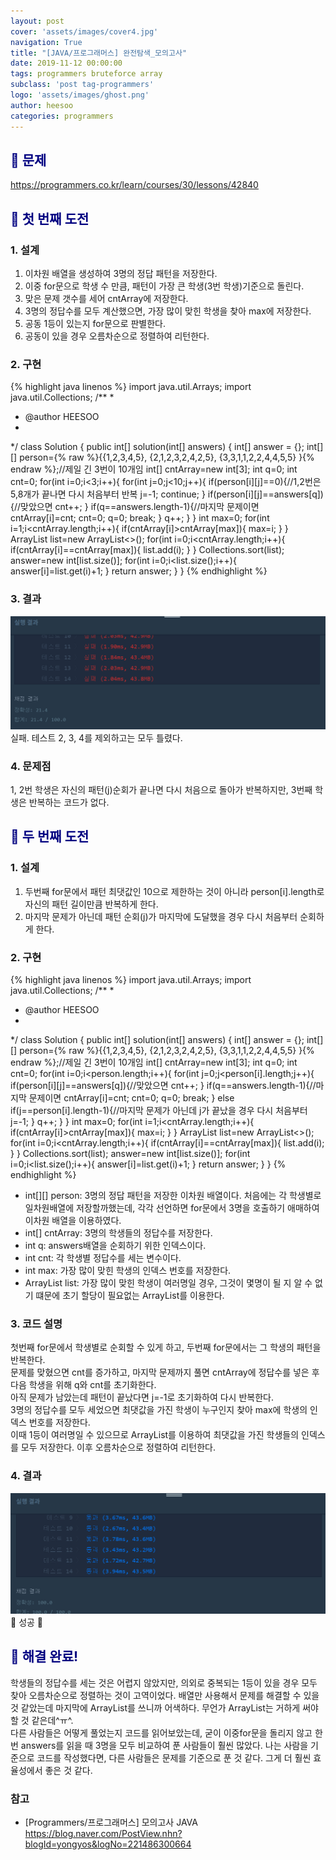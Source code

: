 ```yaml
---
layout: post
cover: 'assets/images/cover4.jpg'
navigation: True
title: "[JAVA/프로그래머스] 완전탐색_모의고사"
date: 2019-11-12 00:00:00
tags: programmers bruteforce array
subclass: 'post tag-programmers'
logo: 'assets/images/ghost.png'
author: heesoo
categories: programmers
---
```

## <span style="color:navy">👀 문제</span>
<https://programmers.co.kr/learn/courses/30/lessons/42840>

## <span style="color:navy">👊 첫 번째 도전</span>

### 1. 설계
1. 이차원 배열을 생성하여 3명의 정답 패턴을 저장한다.
2. 이중 for문으로 학생 수 만큼, 패턴이 가장 큰 학생(3번 학생)기준으로 돌린다.
3. 맞은 문제 갯수를 세어 cntArray에 저장한다.
4. 3명의 정답수를 모두 계산했으면, 가장 많이 맞힌 학생을 찾아 max에 저장한다.
5. 공동 1등이 있는지 for문으로 판별한다.
6. 공동이 있을 경우 오름차순으로 정렬하여 리턴한다.

### 2. 구현
{% highlight java linenos %}
import java.util.Arrays;
import java.util.Collections;
/**
 *
 * @author HEESOO
 *
 */
 class Solution {
     public int[] solution(int[] answers) {
         int[] answer = {};
         int[][] person={% raw %}{{1,2,3,4,5},
                         {2,1,2,3,2,4,2,5},
                         {3,3,1,1,2,2,4,4,5,5}
                       }{% endraw %};//제일 긴 3번이 10개임
         int[] cntArray=new int[3];
         int q=0;
         int cnt=0;
         for(int i=0;i<3;i++){
             for(int j=0;j<10;j++){
                 if(person[i][j]==0){//1,2번은 5,8개가 끝나면 다시 처음부터 반복
                     j=-1;
                     continue;
                 }
                 if(person[i][j]==answers[q]){//맞았으면
                     cnt++;
                 }
                 if(q==answers.length-1){//마지막 문제이면
                     cntArray[i]=cnt;
                     cnt=0;
                     q=0;
                     break;
                 }
                 q++;
             }
         }
         int max=0;
         for(int i=1;i<cntArray.length;i++){
             if(cntArray[i]>cntArray[max]){
                 max=i;
             }
         }
         ArrayList<Integer> list=new ArrayList<>();
         for(int i=0;i<cntArray.length;i++){
             if(cntArray[i]==cntArray[max]){
                 list.add(i);
             }
         }
         Collections.sort(list);
         answer=new int[list.size()];
         for(int i=0;i<list.size();i++){
             answer[i]=list.get(i)+1;
         }
         return answer;
     }
 }
{% endhighlight %}
### 3. 결과
![실행결과](./assets/images/191112_3.PNG)
실패. 테스트 2, 3, 4를 제외하고는 모두 틀렸다.

### 4. 문제점
1, 2번 학생은 자신의 패턴(j)순회가 끝나면 다시 처음으로 돌아가 반복하지만, 3번째 학생은 반복하는 코드가 없다.

## <span style="color:navy">👊 두 번째 도전</span>

### 1. 설계
1. 두번째 for문에서 패턴 최댓값인 10으로 제한하는 것이 아니라 person[i].length로 자신의 패턴 길이만큼 반복하게 한다.
2. 마지막 문제가 아닌데 패턴 순회(j)가 마지막에 도달했을 경우 다시 처음부터 순회하게 한다.

### 2. 구현
{% highlight java linenos %}
import java.util.Arrays;
import java.util.Collections;
/**
 *
 * @author HEESOO
 *
 */
 class Solution {
     public int[] solution(int[] answers) {
         int[] answer = {};
         int[][] person={% raw %}{{1,2,3,4,5},
                         {2,1,2,3,2,4,2,5},
                         {3,3,1,1,2,2,4,4,5,5}
                       }{% endraw %};//제일 긴 3번이 10개임
         int[] cntArray=new int[3];
         int q=0;
         int cnt=0;
         for(int i=0;i<person.length;i++){
             for(int j=0;j<person[i].length;j++){
                 if(person[i][j]==answers[q]){//맞았으면
                     cnt++;
                 }
                 if(q==answers.length-1){//마지막 문제이면
                     cntArray[i]=cnt;
                     cnt=0;
                     q=0;
                     break;
                 }
                 else if(j==person[i].length-1){//마지막 문제가 아닌데 j가 끝났을 경우 다시 처음부터
                    j=-1;
                 }
                 q++;
             }
         }
         int max=0;
         for(int i=1;i<cntArray.length;i++){
             if(cntArray[i]>cntArray[max]){
                 max=i;
             }
         }
         ArrayList<Integer> list=new ArrayList<>();
         for(int i=0;i<cntArray.length;i++){
             if(cntArray[i]==cntArray[max]){
                 list.add(i);
             }
         }
         Collections.sort(list);
         answer=new int[list.size()];
         for(int i=0;i<list.size();i++){
             answer[i]=list.get(i)+1;
         }
         return answer;
     }
 }
{% endhighlight %}
- int[][] person: 3명의 정답 패턴을 저장한 이차원 배열이다. 처음에는 각 학생별로 일차원배열에 저장할까했는데, 각각 선언하면 for문에서 3명을 호출하기 애매하여 이차원 배열을 이용하였다.
- int[] cntArray: 3명의 학생들의 정답수를 저장한다.
- int q: answers배열을 순회하기 위한 인덱스이다.
- int cnt: 각 학생별 정답수를 세는 변수이다.
- int max: 가장 많이 맞힌 학생의 인덱스 번호를 저장한다.
- ArrayList<Integer> list: 가장 많이 맞힌 학생이 여러명일 경우, 그것이 몇명이 될 지 알 수 없기 떄문에 초기 할당이 필요없는 ArrayList를 이용한다.

### 3. 코드 설명  
첫번째 for문에서 학생별로 순회할 수 있게 하고, 두번째 for문에서는 그 학생의 패턴을 반복한다.  
문제를 맞혔으면 cnt를 증가하고, 마지막 문제까지 풀면 cntArray에 정답수를 넣은 후 다음 학생을 위해 q와 cnt를 초기화한다.  
아직 문제가 남았는데 패턴이 끝났다면 j=-1로 초기화하여 다시 반복한다.  
3명의 정답수를 모두 세었으면 최댓값을 가진 학생이 누구인지 찾아 max에 학생의 인덱스 번호를 저장한다.  
이때 1등이 여러명일 수 있으므로 ArrayList를 이용하여 최댓값을 가진 학생들의 인덱스를 모두 저장한다. 이후 오름차순으로 정렬하여 리턴한다.

### 4. 결과
![실행결과](./assets/images/191112_4.PNG)
🤟 성공 🤟

## <span style="color:navy">👏 해결 완료!</span>
학생들의 정답수를 세는 것은 어렵지 않았지만, 의외로 중복되는 1등이 있을 경우 모두 찾아 오름차순으로 정렬하는 것이 고역이었다. 배열만 사용해서 문제를 해결할 수 있을 것 같았는데 마지막에 ArrayList를 쓰니까 어색하다. 무언가 ArrayList는 거하게 써야할 것 같은데^ㅠ^.  
다른 사람들은 어떻게 풀었는지 코드를 읽어보았는데, 굳이 이중for문을 돌리지 않고 한번 answers를 읽을 때 3명을 모두 비교하여 푼 사람들이 훨씬 많았다. 나는 사람을 기준으로 코드를 작성했다면, 다른 사람들은 문제를 기준으로 푼 것 같다. 그게 더 훨씬 효율성에서 좋은 것 같다.

### 참고
- [Programmers/프로그래머스] 모의고사 JAVA <https://blog.naver.com/PostView.nhn?blogId=yongyos&logNo=221486300664>
